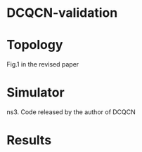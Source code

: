 # DCQCN-validation
# Topology
Fig.1 in the revised paper
# Simulator 
ns3.
Code released by the author of DCQCN
# Results
